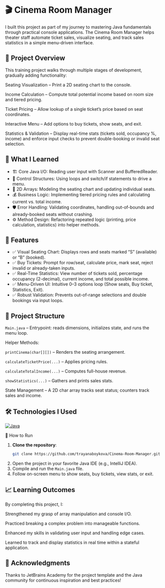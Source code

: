 # 🎬 Cinema Room Manager

I built this project as part of my journey to mastering Java fundamentals through practical console applications. The Cinema Room Manager helps theater staff automate ticket sales, visualize seating, and track sales statistics in a simple menu-driven interface.

## 🚀 Project Overview
This training project walks through multiple stages of development, gradually adding functionality:

Seating Visualization – Print a 2D seating chart to the console.

Income Calculation – Compute total potential income based on room size and tiered pricing.

Ticket Pricing – Allow lookup of a single ticket’s price based on seat coordinates.

Interactive Menu – Add options to buy tickets, show seats, and exit.

Statistics & Validation – Display real-time stats (tickets sold, occupancy %, income) and enforce input checks to prevent double-booking or invalid seat selection.

## 🎯 What I Learned
- 🏗️ Core Java I/O: Reading user input with Scanner and BufferedReader.
- 🔄 Control Structures: Using loops and switch/if statements to drive a menu.
- 🔢 2D Arrays: Modeling the seating chart and updating individual seats.
- 💰 Business Logic: Implementing tiered pricing rules and calculating current vs. total income.
- 🛡️ Error Handling: Validating coordinates, handling out-of-bounds and already-booked seats without crashing.
- ⚙️ Method Design: Refactoring repeated logic (printing, price calculation, statistics) into helper methods.

## 🔧 Features
- ✅ Visual Seating Chart: Displays rows and seats marked “S” (available) or “B” (booked).
- ✅ Buy Tickets: Prompt for row/seat, calculate price, mark seat, reject invalid or already-taken inputs.
- ✅ Real-Time Statistics: View number of tickets sold, percentage occupancy (2-decimal), current income, and total possible income.
- ✅ Menu-Driven UI: Intuitive 0–3 options loop (Show seats, Buy ticket, Statistics, Exit).
- ✅ Robust Validation: Prevents out-of-range selections and double bookings via input loops.

## 📂 Project Structure

`Main.java` – Entrypoint: reads dimensions, initializes state, and runs the menu loop.

Helper Methods:

`printCinema(char[][])` – Renders the seating arrangement.

`calculateTicketPrice(...)` – Applies pricing rules.

`calculateTotalIncome(...)` – Computes full-house revenue.

`showStatistics(...)` – Gathers and prints sales stats.

State Management – A 2D char array tracks seat status; counters track sales and income.

## 🛠️ Technologies I Used
[![Java](https://skillicons.dev/icons?i=java&theme=light)](https://www.java.com/)  

🤔 How to Run
1. **Clone the repository**:  
   ```bash
   git clone https://github.com/trayanaboykova/Cinema-Room-Manager.git
2. Open the project in your favorite Java IDE (e.g., IntelliJ IDEA).
3. Compile and run the `Main.java` file.
4. Follow on-screen menu to show seats, buy tickets, view stats, or exit.

## 📈 Learning Outcomes
By completing this project, I:

Strengthened my grasp of array manipulation and console I/O.

Practiced breaking a complex problem into manageable functions.

Enhanced my skills in validating user input and handling edge cases.

Learned to track and display statistics in real time within a stateful application.

## 🌟 Acknowledgments
Thanks to JetBrains Academy for the project template and the Java community for continuous inspiration and best practices!

